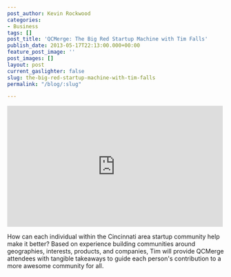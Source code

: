 ```yaml
---
post_author: Kevin Rockwood
categories:
- Business
tags: []
post_title: 'QCMerge: The Big Red Startup Machine with Tim Falls'
publish_date: 2013-05-17T22:13:00.000+00:00
feature_post_image: ''
post_images: []
layout: post
current_gaslighter: false
slug: the-big-red-startup-machine-with-tim-falls
permalink: "/blog/:slug"

---
```

<iframe width="500" height="281" src="http://www.youtube.com/embed/2Dy2gkRxOkk?wmode=transparent&autohide=1&egm=0&hd=1&iv_load_policy=3&modestbranding=1&rel=0&showinfo=0&showsearch=0" frameborder="0" allowfullscreen></iframe>

How can each individual within the Cincinnati area startup community help make it better? Based on experience building communities around geographies, interests, products, and companies, Tim will provide QCMerge attendees with tangible takeaways to guide each person's contribution to a more awesome community for all.
